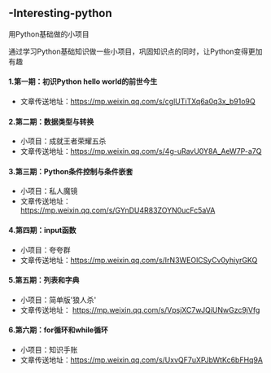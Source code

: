 ## -Interesting-python
  用Python基础做的小项目

  通过学习Python基础知识做一些小项目，巩固知识点的同时，让Python变得更加有趣

  #### 1.第一期：初识Python hello world的前世今生
   - 文章传送地址：https://mp.weixin.qq.com/s/cglUTiTXq6a0q3x_b91o9Q

  #### 2.第二期：数据类型与转换 
   - 小项目：成就王者荣耀五杀
   - 文章传送地址：https://mp.weixin.qq.com/s/4g-uRavU0Y8A_AeW7P-a7Q

  #### 3.第三期：Python条件控制与条件嵌套
   - 小项目：私人魔镜
   - 文章传送地址：https://mp.weixin.qq.com/s/GYnDU4R83ZOYN0ucFc5aVA
    
  #### 4.第四期：input函数
   - 小项目：夸夸群
   - 文章传送地址：https://mp.weixin.qq.com/s/IrN3WEOlCSyCv0yhiyrGKQ
     
  #### 5.第五期：列表和字典
   - 小项目：简单版'狼人杀'
   - 文章传送地址： https://mp.weixin.qq.com/s/VpsjXC7wJQiUNwGzc9jVfg
     
  #### 6.第六期：for循环和while循环
   - 小项目：知识手账
   - 文章传送地址：https://mp.weixin.qq.com/s/UxvQF7uXPJbWtKc6bFHq9A
